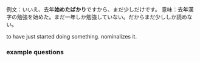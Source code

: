 例文：いいえ、去年**始めたばかり**ですから、まだ少しだけです。
意味：去年漢字の勉強を始めた。まだ一年しか勉強していない。だからまだ少ししか読めない。

to have just started doing something. nominalizes it.

### example questions
